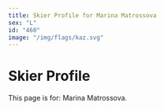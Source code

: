 ```yaml
---
title: Skier Profile for Marina Matrossova
sex: "L"
id: "460"
image: "/img/flags/kaz.svg" 
---
```


# Skier Profile

This page is for: Marina Matrossova.
    